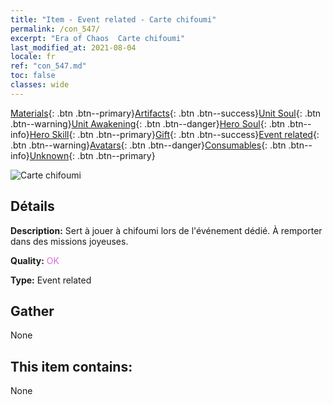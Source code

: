 ```yaml
---
title: "Item - Event related - Carte chifoumi"
permalink: /con_547/
excerpt: "Era of Chaos  Carte chifoumi"
last_modified_at: 2021-08-04
locale: fr
ref: "con_547.md"
toc: false
classes: wide
---
```

 [Materials](/ItemsFR/){: .btn .btn--primary}[Artifacts](/ItemsFR/Artifacts/){: .btn .btn--success}[Unit Soul](/ItemsFR/UnitSoul/){: .btn .btn--warning}[Unit Awakening](/ItemsFR/UnitAwakening/){: .btn .btn--danger}[Hero Soul](/ItemsFR/HeroSoul/){: .btn .btn--info}[Hero Skill](/ItemsFR/HeroSkill/){: .btn .btn--primary}[Gift](/ItemsFR/Gift/){: .btn .btn--success}[Event related](/ItemsFR/Events/){: .btn .btn--warning}[Avatars](/ItemsFR/Avatars/){: .btn .btn--danger}[Consumables](/ItemsFR/Consumables/){: .btn .btn--info}[Unknown](/ItemsFR/Unknown/){: .btn .btn--primary}

 ![Carte chifoumi](/images/t/i_10033.png)

## Détails
 **Description:** Sert à jouer à chifoumi lors de l'événement dédié. À remporter dans des missions joyeuses.

 **Quality:** <span style="color: #DA70D6">OK</span>

 **Type:** Event related

## Gather

  None

## This item contains:

  None


